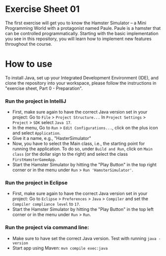 # Exercise Sheet 01
The first exercise will get you to know the Hamster Simulator – a Mini Programming World with a protagonist named Paule.
Paule is a hamster that can be controlled programmatically.
Starting with the basic implementation you see in this repository, you will learn how to implement new features throughout the course.


# How to use
To install Java, set up your Integrated Development Environment (IDE), and clone the repository into your workspace, please follow the instructions in "exercise sheet, Part 0 - Preparation".

### Run the project in IntelliJ
- First, make sure again to have the correct Java version set in your project:
  Go to `File` > `Project Structure...`
  In `Project Settings` > `Project` > `SDK` select `Java 17`.
- In the menu, Go to `Run` > `Edit Configurations...`, click on the plus icon and select `Application`.
- Give it a name, e.g., "HasterSimulator"
- Now, you have to select the Main class, i.e., the starting point for running the application.
  To do so, under `Build and Run`, click on `Main class` (or the dollar sign to the right) and select the class `FirstHamsterGameApp`.
- Start the Hamster Simulator by hitting the "Play Button" in the top right corner or in the menu under `Run` > `Run 'HamsterSimulator'`.

### Run the project in Eclipse
- First, make sure again to have the correct Java version set in your project:
  Go to `Eclipse` > `Preferences` > `Java` > `Compiler` and set the `Compiler compliance level` to `17`.
- Start the Hamster Simulator by hitting the "Play Button" in the top left corner or in the menu under `Run` > `Run`.

### Run the project via command line:
- Make sure to have set the correct Java version.
  Test with running ```java -version```
- Start app using Maven:
  ```mvn compile exec:java```
